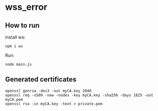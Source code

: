 # wss_error
## How to run

install ws: 

`npm i ws`

Run:

`node main.js`

## Generated certificates

    openssl genrsa -des3 -out myCA.key 2048
    openssl req -x509 -new -nodes -key myCA.key -sha256 -days 1825 -out myCA.pem
    openssl rsa -in myCA.key -text > private.pem
   
